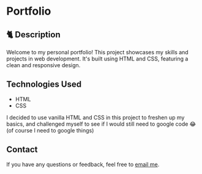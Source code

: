 # Portfolio
## 🐈 Description
Welcome to my personal portfolio! This project showcases my skills and projects in web development. It's built using HTML and CSS, featuring a clean and responsive design.

## Technologies Used
- HTML
- CSS

I decided to use vanilla HTML and CSS in this project to freshen up my basics, and challenged myself to see if I would still need to google code 😂 (of course I need to google things)

## Contact
If you have any questions or feedback, feel free to [email me](mailto:poliquitmariele@gmail.com).
